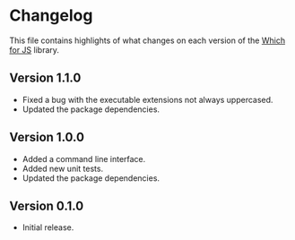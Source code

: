 # Changelog
This file contains highlights of what changes on each version of the [Which for JS](https://github.com/cedx/which.js) library.

## Version 1.1.0
- Fixed a bug with the executable extensions not always uppercased.
- Updated the package dependencies.

## Version 1.0.0
- Added a command line interface.
- Added new unit tests.
- Updated the package dependencies.

## Version 0.1.0
- Initial release.
